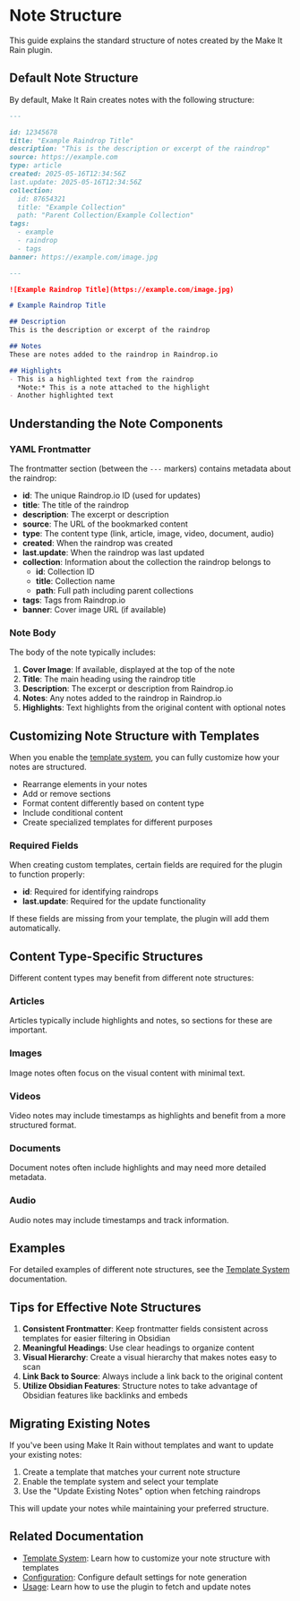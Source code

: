 # Note Structure

This guide explains the standard structure of notes created by the Make It Rain plugin.

## Default Note Structure

By default, Make It Rain creates notes with the following structure:

```markdown
---

id: 12345678
title: "Example Raindrop Title"
description: "This is the description or excerpt of the raindrop"
source: https://example.com
type: article
created: 2025-05-16T12:34:56Z
last.update: 2025-05-16T12:34:56Z
collection:
  id: 87654321
  title: "Example Collection"
  path: "Parent Collection/Example Collection"
tags:
  - example
  - raindrop
  - tags
banner: https://example.com/image.jpg

---

![Example Raindrop Title](https://example.com/image.jpg)

# Example Raindrop Title

## Description
This is the description or excerpt of the raindrop

## Notes
These are notes added to the raindrop in Raindrop.io

## Highlights
- This is a highlighted text from the raindrop
  *Note:* This is a note attached to the highlight
- Another highlighted text
```

## Understanding the Note Components

### YAML Frontmatter

The frontmatter section (between the `---` markers) contains metadata about the raindrop:

- **id**: The unique Raindrop.io ID (used for updates)
- **title**: The title of the raindrop
- **description**: The excerpt or description
- **source**: The URL of the bookmarked content
- **type**: The content type (link, article, image, video, document, audio)
- **created**: When the raindrop was created
- **last.update**: When the raindrop was last updated
- **collection**: Information about the collection the raindrop belongs to
  - **id**: Collection ID
  - **title**: Collection name
  - **path**: Full path including parent collections
- **tags**: Tags from Raindrop.io
- **banner**: Cover image URL (if available)

### Note Body

The body of the note typically includes:

1. **Cover Image**: If available, displayed at the top of the note
2. **Title**: The main heading using the raindrop title
3. **Description**: The excerpt or description from Raindrop.io
4. **Notes**: Any notes added to the raindrop in Raindrop.io
5. **Highlights**: Text highlights from the original content with optional notes

## Customizing Note Structure with Templates

When you enable the [template system](template-system.md), you can fully customize how your notes are structured.

- Rearrange elements in your notes
- Add or remove sections
- Format content differently based on content type
- Include conditional content
- Create specialized templates for different purposes

### Required Fields

When creating custom templates, certain fields are required for the plugin to function properly:

- **id**: Required for identifying raindrops
- **last.update**: Required for the update functionality

If these fields are missing from your template, the plugin will add them automatically.

## Content Type-Specific Structures

Different content types may benefit from different note structures:

### Articles

Articles typically include highlights and notes, so sections for these are important.

### Images

Image notes often focus on the visual content with minimal text.

### Videos

Video notes may include timestamps as highlights and benefit from a more structured format.

### Documents

Document notes often include highlights and may need more detailed metadata.

### Audio

Audio notes may include timestamps and track information.

## Examples

For detailed examples of different note structures, see the [Template System](template-system.md#examples) documentation.

## Tips for Effective Note Structures

1. **Consistent Frontmatter**: Keep frontmatter fields consistent across templates for easier filtering in Obsidian
2. **Meaningful Headings**: Use clear headings to organize content
3. **Visual Hierarchy**: Create a visual hierarchy that makes notes easy to scan
4. **Link Back to Source**: Always include a link back to the original content
5. **Utilize Obsidian Features**: Structure notes to take advantage of Obsidian features like backlinks and embeds

## Migrating Existing Notes

If you've been using Make It Rain without templates and want to update your existing notes:

1. Create a template that matches your current note structure
2. Enable the template system and select your template
3. Use the "Update Existing Notes" option when fetching raindrops

This will update your notes while maintaining your preferred structure.

## Related Documentation

- [Template System](template-system.md): Learn how to customize your note structure with templates
- [Configuration](configuration.md): Configure default settings for note generation
- [Usage](usage.md): Learn how to use the plugin to fetch and update notes
